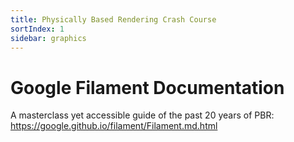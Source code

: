 ```yaml
---
title: Physically Based Rendering Crash Course
sortIndex: 1
sidebar: graphics
---
```


# Google Filament Documentation

A masterclass yet accessible guide of the past 20 years of PBR: <https://google.github.io/filament/Filament.md.html>
